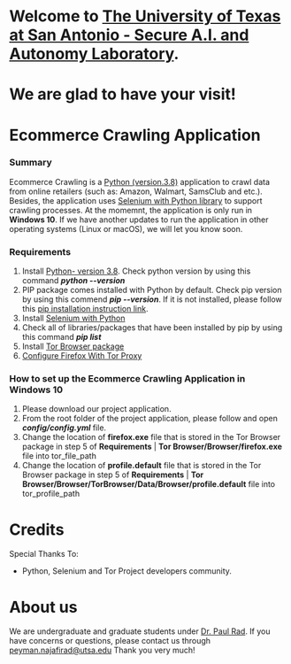 # Welcome to [The University of Texas at San Antonio - Secure A.I. and Autonomy Laboratory](https://business.utsa.edu/faculty/paul-rad/).
# We are glad to have your visit!
# Ecommerce Crawling Application

### Summary
Ecommerce Crawling is a [Python (version.3.8)](https://www.python.org/downloads/) application to crawl data from online retailers (such as: Amazon, Walmart, SamsClub and etc.). Besides, the application uses [Selenium with Python library](https://selenium-python.readthedocs.io/) to support crawling processes. At the momemnt, the application is only run in **Windows 10**. If we have another updates to run the application in other operating systems (Linux or macOS), we will let you know soon.

### Requirements
1. Install [Python- version 3.8](https://www.python.org/downloads/). Check python version by using this command **_python --version_**
2. PIP package comes installed with Python by default. Check pip version by using this commend **_pip --version_**. If it is not installed, please follow this [pip installation instruction link](https://www.makeuseof.com/tag/install-pip-for-python/).
3. Install [Selenium with Python](https://selenium-python.readthedocs.io/installation.html)
4. Check all of libraries/packages that have been installed by pip by using this command **_pip list_**
5. Install [Tor Browser package](https://www.torproject.org/download/)
6. [Configure Firefox With Tor Proxy](https://www.youtube.com/watch?v=wbTiw_huJEU)

### How to set up the Ecommerce Crawling Application in Windows 10
1. Please download our project application.
2. From the root folder of the project application, please follow and open **_config/config.yml_** file.
3. Change the location of **firefox.exe** file that is stored in the Tor Browser package in step 5 of **Requirements** | **Tor Browser/Browser/firefox.exe** file into tor_file_path
4. Change the location of **profile.default** file that is stored in the Tor Browser package in step 5 of **Requirements** | **Tor Browser/Browser/TorBrowser/Data/Browser/profile.default** file into tor_profile_path

# Credits
Special Thanks To:
+ Python, Selenium and Tor Project developers community.

# About us
We are undergraduate and graduate students under [Dr. Paul Rad](https://business.utsa.edu/faculty/paul-rad/). If you have concerns or questions, please contact us through peyman.najafirad@utsa.edu
Thank you very much!
